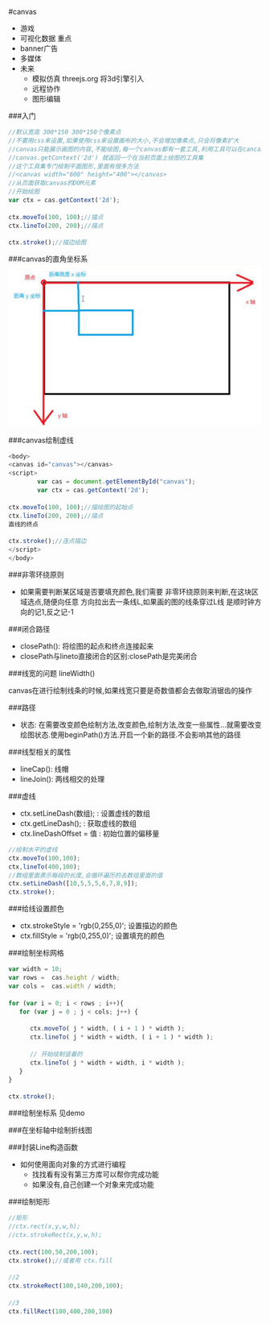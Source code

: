 #canvas
- 游戏
- 可视化数据 重点
- banner广告
- 多媒体
- 未来
  - 模拟仿真 threejs.org 将3d引擎引入
  - 远程协作
  - 图形编辑

###入门
```javascript
//默认宽高 300*150 300*150个像素点
//不要用css来设置,如果使用css来设置画布的大小,不会增加像素点,只会将像素扩大
//canvas只能展示画图的内容,不能绘图,每一个canvas都有一套工具,利用工具可以在cancas上进行绘图
//canvas.getContext('2d') 就返回一个在当前页面上绘图的工具集
//这个工具集专门绘制平面图形,里面有很多方法
//<canvas width="600" height="400"></canvas>
//从页面获取canvas的DOM元素
//开始绘图
var ctx = cas.getContext('2d');

ctx.moveTo(100, 100);//描点
ctx.lineTo(200, 200);//描点

ctx.stroke();//描边绘图
```

###canvas的直角坐标系
![](/assets/1.bmp)

###canvas绘制虚线
```javascript
<body>
<canvas id="canvas"></canvas>
<script>
		var cas = document.getElementById("canvas");
		var ctx = cas.getContext('2d');

ctx.moveTo(100, 100);//描绘图的起始点
ctx.lineTo(200, 200);//描点
直线的终点

ctx.stroke();//连点描边
</script>
</body>
```
###非零环绕原则

- 如果需要判断某区域是否要填充颜色,我们需要
非零环绕原则来判断,在这块区域选点,随便向任意
方向拉出去一条线L,如果画的图的线条穿过L线
是顺时钟方向的记1,反之记-1

###闭合路径

- closePath(): 将绘图的起点和终点连接起来
- closePath与lineto直接闭合的区别:closePath是完美闭合

###线宽的问题
lineWidth()

canvas在进行绘制线条的时候,如果线宽只要是奇数值都会去做取消锯齿的操作

###路径
- 状态: 在需要改变颜色绘制方法,改变颜色,绘制方法,改变一些属性...就需要改变绘图状态.使用beginPath()方法.开启一个新的路径.不会影响其他的路径

###线型相关的属性
- lineCap(): 线帽 
- lineJoin(): 两线相交的处理 

###虚线
- ctx.setLineDash(数组); : 设置虚线的数组
- ctx.getLineDash(); : 获取虚线的数组
- ctx.lineDashOffset = 值 : 初始位置的偏移量

```javascript
//绘制水平的虚线
ctx.moveTo(100,100);
ctx,lineTo(400,100);
//数组里面表示每段的长度,会循环遍历的去数组里面的值
ctx.setLineDash([10,5,5,5,6,7,8,9]);
ctx.stroke();
```

###给线设置颜色
- ctx.strokeStyle = 'rgb(0,255,0)'; 设置描边的颜色
- ctx.fillStyle = 'rgb(0,255,0)'; 设置填充的颜色

###绘制坐标网格
```javascript
var width = 10;
var rows =  cas.height / width;
var cols =  cas.width / width;

for (var i = 0; i < rows ; i++){
   for (var j = 0 ; j < cols; j++) {
      
      ctx.moveTo( j * width, ( i + 1 ) * width );
      ctx.lineTo( j * width + width, ( i + 1 ) * width );

      // 开始绘制竖着的
      ctx.lineTo( j * width + width, i * width );
   }
}

ctx.stroke();
```

###绘制坐标系
见demo

###在坐标轴中绘制折线图

###封装Line构造函数
- 如何使用面向对象的方式进行编程
  - 找找看有没有第三方库可以帮你完成功能
  - 如果没有,自己创建一个对象来完成功能

###绘制矩形
```javascript
//矩形
//ctx.rect(x,y,w,h);
//ctx.strokeRect(x,y,w,h);

ctx.rect(100,50,200,100);
ctx.stroke();//或者用 ctx.fill

//2
ctx.strokeRect(100,140,200,100);

//3
ctx.fillRect(100,400,200,100)
```
